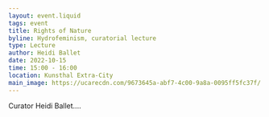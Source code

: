 ```yaml
---
layout: event.liquid
tags: event
title: Rights of Nature
byline: Hydrofeminism, curatorial lecture
type: Lecture
author: Heidi Ballet
date: 2022-10-15
time: 15:00 - 16:00
location: Kunsthal Extra-City
main_image: https://ucarecdn.com/9673645a-abf7-4c00-9a8a-0095ff5fc37f/
---
```

Curator Heidi Ballet....